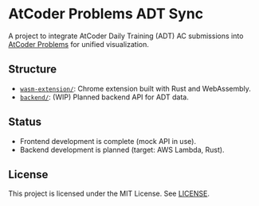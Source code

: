 # AtCoder Problems ADT Sync

A project to integrate AtCoder Daily Training (ADT) AC submissions into [AtCoder Problems](https://kenkoooo.com/atcoder/) for unified visualization.

## Structure

- [`wasm-extension/`](./wasm-extension): Chrome extension built with Rust and WebAssembly.
- [`backend/`](./backend): (WIP) Planned backend API for ADT data.

## Status

- Frontend development is complete (mock API in use).
- Backend development is planned (target: AWS Lambda, Rust).

## License

This project is licensed under the MIT License. See [LICENSE](./LICENSE).
